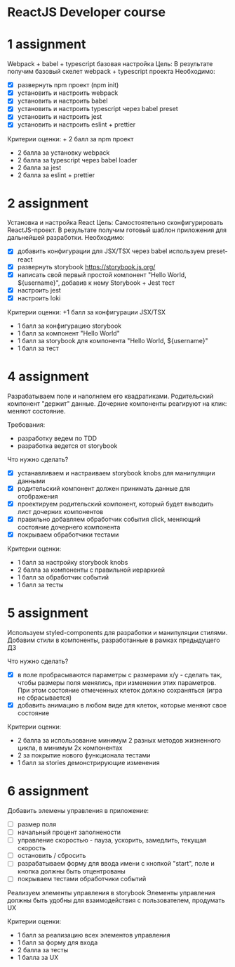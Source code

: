 # ReactJS Developer course

# 1 assignment
Webpack + babel + typescript базовая настройка
Цель: В результате получим базовый скелет webpack + typescript проекта
Необходимо:
- [x] развернуть npm проект (npm init)
- [x] установить и настроить webpack
- [x] установить и настроить babel
- [x] установить и настроить typescript через babel preset
- [x] установить и настроить jest
- [x] установить и настроить eslint + prettier

Критерии оценки: + 2 балл за npm проект
+ 2 балла за установку webpack
+ 2 балла за typescript через babel loader
+ 2 балла за jest
+ 2 балла за eslint + prettier

# 2 assignment
Установка и настройка React
Цель: Самостоятельно сконфигурировать ReactJS-проект. В результате получим готовый шаблон приложения для дальнейшей разработки.
Необходимо:
- [x] добавить конфигурации для JSX/TSX через babel используем preset-react
- [x] развернуть storybook https://storybook.js.org/
- [x] написать свой первый простой компонент "Hello World, ${username}", добавив к нему Storybook + Jest тест
- [x] настроить jest
- [x] настроить loki

Критерии оценки: +1 балл за конфигурации JSX/TSX
+ 1 балл за конфигурацию storybook
+ 1 балл за компонент "Hello World"
+ 1 балл за storybook для компонента "Hello World, ${username}"
+ 1 балл за тест

# 4 assignment
Разрабатываем поле и наполняем его квадратиками. Родительский компонент "держит" данные. Дочерние компоненты реагируют на клик: меняют состояние.

Требования:
- разработку ведем по TDD
- разработка ведется от storybook

Что нужно сделать?
- [x] устанавливаем и настраиваем storybook knobs для манипуляции данными
- [x] родительский компонент должен принимать данные для отображения
- [x] проектируем родительский компонент, который будет выводить лист дочерних компонентов
- [x] правильно добавляем обработчик события click, меняющий состояние дочернего компонента
- [x] покрываем обработчики тестами

Критерии оценки:
+ 1 балл за настройку storybook knobs
+ 2 балла за компоненты с правильной иерархией
+ 1 балл за обработчик событий
+ 1 балл за тесты

# 5 assignment
Используем styled-components для разработки и манипуляции стилями. Добавим стили в компоненты, разработанные в рамках предыдущего ДЗ

Что нужно сделать?
- [x] в поле пробрасываются параметры с размерами x/y - сделать так, чтобы размеры поля менялись, при изменении этих параметров. При этом состояние отмеченных клеток должно сохраняться (игра не сбрасывается) 
- [x] добавить анимацию в любом виде для клеток, которые меняют свое состояние

Критерии оценки:
+ 2 балла за использование минимум 2 разных методов жизненного цикла, в минимум 2х компонентах
+ 2 за покрытие нового функционала тестами
+ 1 балл за stories демонстрирующие изменения

# 6 assignment
Добавить элемены управления в приложение:
- [ ] размер поля
- [ ] начальный процент заполнености
- [ ] управление скоростью - пауза, ускорить, замедлить, текущая скорость
- [ ] остановить / сбросить
- [ ] разрабатываем форму для ввода имени с кнопкой "start", поле и кнопка должны быть отцентрованы
- [ ] покрываем тестами обработчики событий

Реализуем элементы управления в storybook
Элементы управления должны быть удобны для взаимодействия с пользователем, продумать UX

Критерии оценки:
+ 1 балл за реализацию всех элементов управления
+ 1 балл за форму для входа
+ 2 балла за тесты
+ 1 балла за UX